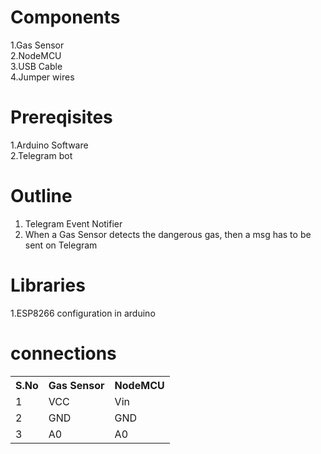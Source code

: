 # Components
1.Gas Sensor<br>
2.NodeMCU<br>
3.USB Cable<br>
4.Jumper wires<br>

# Prereqisites
1.Arduino Software<br>
2.Telegram bot

# Outline
1. Telegram Event Notifier 
2. When a Gas Sensor detects the dangerous gas, then a msg has to be sent on Telegram

# Libraries<br>
1.ESP8266 configuration in arduino

# connections
<table>
  <tr>
    <th>S.No</th>
    <th>Gas Sensor</th>
    <th>NodeMCU</th>
  </tr>
  <tr>
    <td>1</td>
    <td>VCC</td>
    <td>Vin</td>
  </tr>
  <tr>
    <td>2</td>
    <td>GND</td>
    <td>GND</td>
  </tr>
  <tr>
    <td>3</td>
    <td>A0</td>
    <td>A0</td>
  </tr>
  </table>
